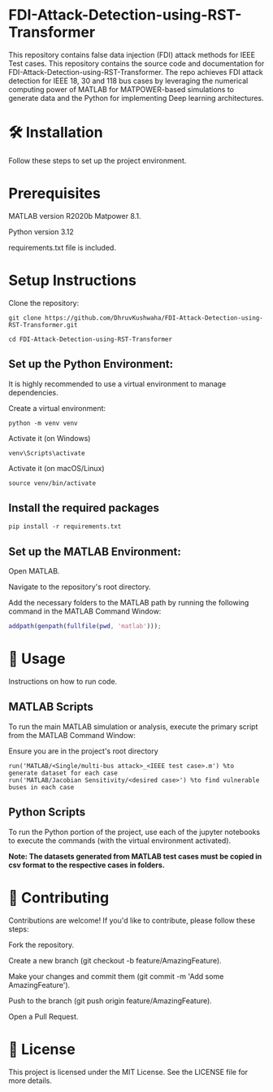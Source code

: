 # FDI-Attack-Detection-using-RST-Transformer
This repository contains false data injection (FDI) attack methods for IEEE Test cases. 
This repository contains the source code and documentation for FDI-Attack-Detection-using-RST-Transformer. The repo achieves FDI attack detection for IEEE 18, 30 and 118 bus cases by leveraging the numerical computing power of MATLAB for MATPOWER-based simulations to generate data and the Python for implementing Deep learning architectures.

# 🛠️ Installation
Follow these steps to set up the project environment.

# Prerequisites
MATLAB version R2020b Matpower 8.1.

Python version 3.12 

requirements.txt file is included.

# Setup Instructions
Clone the repository:
```git
git clone https://github.com/DhruvKushwaha/FDI-Attack-Detection-using-RST-Transformer.git

cd FDI-Attack-Detection-using-RST-Transformer
```
## Set up the Python Environment:
It is highly recommended to use a virtual environment to manage dependencies.

Create a virtual environment:
```
python -m venv venv
```
Activate it (on Windows)
```
venv\Scripts\activate
```

Activate it (on macOS/Linux)
```
source venv/bin/activate
```
## Install the required packages
```
pip install -r requirements.txt
```
## Set up the MATLAB Environment:
Open MATLAB.

Navigate to the repository's root directory.

Add the necessary folders to the MATLAB path by running the following command in the MATLAB Command Window:
```matlab
addpath(genpath(fullfile(pwd, 'matlab')));
```
# 🚀 Usage
Instructions on how to run code.

## MATLAB Scripts
To run the main MATLAB simulation or analysis, execute the primary script from the MATLAB Command Window:

Ensure you are in the project's root directory
```
run('MATLAB/<Single/multi-bus attack>_<IEEE test case>.m') %to generate dataset for each case
run('MATLAB/Jacobian Sensitivity/<desired case>') %to find vulnerable buses in each case
```

## Python Scripts
To run the Python portion of the project, use each of the jupyter notebooks to execute the commands (with the virtual environment activated).

**Note: The datasets generated from MATLAB test cases must be copied in csv format to the respective cases in folders.**

# 🤝 Contributing
Contributions are welcome! If you'd like to contribute, please follow these steps:

Fork the repository.

Create a new branch (git checkout -b feature/AmazingFeature).

Make your changes and commit them (git commit -m 'Add some AmazingFeature').

Push to the branch (git push origin feature/AmazingFeature).

Open a Pull Request.

# 📜 License
This project is licensed under the MIT License. See the LICENSE file for more details.
